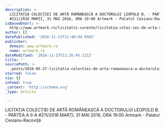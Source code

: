 ```yaml
---
description: >-
  LICITAŢIA COLECȚIEI DE ARTĂ ROMÂNEASCĂ A DOCTORULUI LEOPOLD B. - PARTEA A II-A
  #211/2016 MARȚI, 31 MAI 2016, ORA 19:00 Artmark - Palatul Cesianu-Racoviță
isBasedOnUrl: >-
  http://www.artmark.ro/licitatii-curente/licitatia-colec-iei-de-arta-romaneasca-a-doctorului-leopold-b-partea-a-ii-a-211-2016.html?dir=asc&order=lot_nr
author: []
datePublished: '2016-11-23T11:40:44.958Z'
publisher:
  domain: www.artmark.ro
  name: artmark.ro
dateModified: '2016-11-23T11:26:45.121Z'
title: ''
sourcePath: >-
  _posts/2016-05-27-licitatia-colectiei-de-arta-romaneasca-a-doctorului-leopold.md
starred: false
via: {}
inFeed: true
_context: 'http://schema.org'
_type: Article

---
```

LICITAŢIA COLECȚIEI DE ARTĂ ROMÂNEASCĂ A DOCTORULUI LEOPOLD B. - PARTEA A II-A \#211/2016 MARȚI, 31 MAI 2016, ORA 19:00 Artmark - Palatul Cesianu-Racoviță